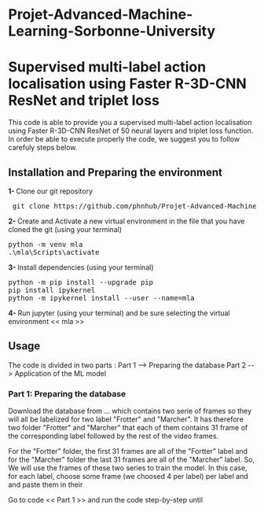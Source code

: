# Projet-Advanced-Machine-Learning-Sorbonne-University
# Supervised multi-label action localisation using Faster R-3D-CNN ResNet and triplet loss

This code is able to provide you a supervised multi-label action localisation using Faster R-3D-CNN ResNet of 50 neural layers and triplet loss function.
In order be able to execute properly the code, we suggest you to follow carefuly steps below.

## Installation and Preparing the environment

<b>1- </b> Clone our git repository
<pre>
 git clone https://github.com/phnhub/Projet-Advanced-Machine-Learning-Sorbonne-University-.git
</pre>

<b>2- </b> Create and Activate a new virtual environment in the file that you have cloned the git (using your terminal)
<pre>
python -m venv mla
.\mla\Scripts\activate
</pre> 

<b>3- </b> Install dependencies (using your terminal)
<pre>
python -m pip install --upgrade pip
pip install ipykernel
python -m ipykernel install --user --name=mla
</pre> 

<b>4- </b> Run jupyter (using your terminal) and be sure selecting the virtual environment << mla >>

## Usage

The code is divided in two parts :
Part 1 --> Preparing the database
Part 2 --> Application of the ML model

### Part 1: Preparing the database

Download the database from ... which contains two serie of frames so they will all be labelized for two label "Frotter" and "Marcher".
It has therefore two folder "Frotter" and "Marcher" that each of them contains 31 frame of the corresponding label followed by the rest of the video frames.

For the "Fortter" folder, the first 31 frames are all of the "Fortter" label and for the "Marcher" folder the last 31 frames are all of the "Marcher" label. So, We will use the frames of these two series to train the model. In this case, for each label, choose some frame (we choosed 4 per label) per label and and paste them in their  

Go to code << Part 1 >> and run the code step-by-step until 




